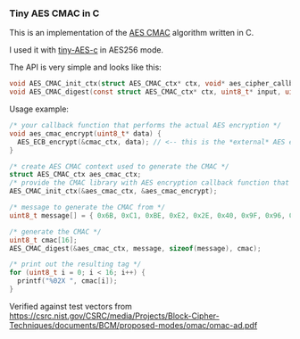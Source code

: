 ### Tiny AES CMAC in C

This is an implementation of the [AES CMAC](https://tools.ietf.org/html/rfc4493) algorithm written in C.

I used it with [tiny-AES-c](https://github.com/kokke/tiny-AES-c) in AES256 mode.

The API is very simple and looks like this:

```C
void AES_CMAC_init_ctx(struct AES_CMAC_ctx* ctx, void* aes_cipher_callback);
void AES_CMAC_digest(const struct AES_CMAC_ctx* ctx, uint8_t* input, uint16_t length, uint8_t* result);
```

Usage example:

```C
/* your callback function that performs the actual AES encryption */
void aes_cmac_encrypt(uint8_t* data) {
  AES_ECB_encrypt(&cmac_ctx, data); // <-- this is the *external* AES encryption function with its own logic. you can use tiny-AES-c library from kokke
}

/* create AES CMAC context used to generate the CMAC */
struct AES_CMAC_ctx aes_cmac_ctx;
/* provide the CMAC library with AES encryption callback function that will perform the actual AES encryption */
AES_CMAC_init_ctx(&aes_cmac_ctx, &aes_cmac_encrypt);

/* message to generate the CMAC from */
uint8_t message[] = { 0x6B, 0xC1, 0xBE, 0xE2, 0x2E, 0x40, 0x9F, 0x96, 0xE9, 0x3D, 0x7E, 0x11, 0x73, 0x93, 0x17, 0x2A };

/* generate the CMAC */
uint8_t cmac[16];
AES_CMAC_digest(&aes_cmac_ctx, message, sizeof(message), cmac);

/* print out the resulting tag */
for (uint8_t i = 0; i < 16; i++) {
  printf("%02X ", cmac[i]);
}
```


Verified against test vectors from https://csrc.nist.gov/CSRC/media/Projects/Block-Cipher-Techniques/documents/BCM/proposed-modes/omac/omac-ad.pdf
